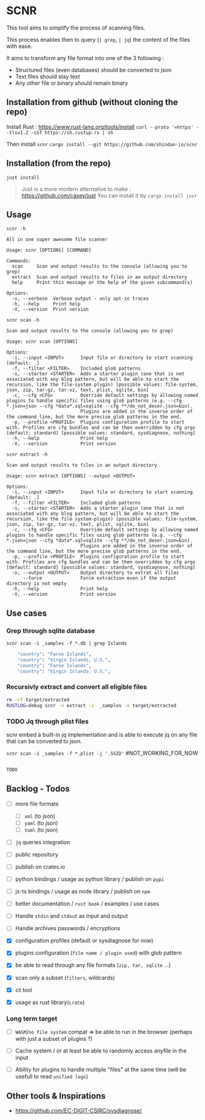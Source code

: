# SCNR

This tool aims to simplify the process of scanning files.

This process enables then to query (`| grep`, `| jq`) the content of the files with ease.

It aims to transform any file format into one of the 3 following :
- Structured files (even databases) should be converted to json
- Text files should stay text
- Any other file or binary should remain binary

## Installation from github (without cloning the repo)

Install Rust : https://www.rust-lang.org/tools/install
`curl --proto '=https' --tlsv1.2 -sSf https://sh.rustup.rs | sh`

Then install `scnr`
`cargo install --git https://github.com/shindan-io/scnr`


## Installation (from the repo)

`just install`

> Just is a more modern alternative to make : https://github.com/casey/just
> You can install it by `cargo install just`

## Usage

`scnr -h`

```
All in one super awesome file scanner

Usage: scnr [OPTIONS] [COMMAND]

Commands:
  scan     Scan and output results to the console (allowing you to grep)
  extract  Scan and output results to files in an output directory
  help     Print this message or the help of the given subcommand(s)

Options:
  -v, --verbose  Verbose output - only opt-in traces
  -h, --help     Print help
  -V, --version  Print version
```

`scnr scan -h`

```
Scan and output results to the console (allowing you to grep)

Usage: scnr scan [OPTIONS]

Options:
  -i, --input <INPUT>      Input file or directory to start scanning [default: .]
  -f, --filter <FILTER>    Included glob patterns
  -s, --starter <STARTER>  Adds a starter plugin (one that is not associated with any blog pattern, but will be able to start the recursion, like the file-system plugin) [possible values: file-system, json, zip, tar-gz, tar-xz, text, plist, sqlite, bin]
  -c, --cfg <CFG>          Override default settings by allowing named plugins to handle specific files using glob patterns (e.g. --cfg *.json=json --cfg *data*.sql=sqlite --cfg **/do_not_deser.json=bin).
                           Plugins are added in the inverse order of the command line, but the more precise glob patterns in the end.
  -p, --profile <PROFILE>  Plugins configuration profile to start with. Profiles are cfg bundles and can be then overridden by cfg args [default: standard] [possible values: standard, sysdiagnose, nothing]
  -h, --help               Print help
  -V, --version            Print version
```


`scnr extract -h`

```
Scan and output results to files in an output directory

Usage: scnr extract [OPTIONS] --output <OUTPUT>

Options:
  -i, --input <INPUT>      Input file or directory to start scanning [default: .]
  -f, --filter <FILTER>    Included glob patterns
  -s, --starter <STARTER>  Adds a starter plugin (one that is not associated with any blog pattern, but will be able to start the recursion, like the file system-plugin) [possible values: file-system, json, zip, tar-gz, tar-xz, text, plist, sqlite, bin]
  -c, --cfg <CFG>          Override default settings by allowing named plugins to handle specific files using glob patterns (e.g. --cfg *.json=json --cfg *data*.sql=sqlite --cfg **/do_not_deser.json=bin).
                           Plugins are added in the inverse order of the command line, but the more precise glob patterns in the end.
  -p, --profile <PROFILE>  Plugins configuration profile to start with. Profiles are cfg bundles and can be then overridden by cfg args [default: standard] [possible values: standard, sysdiagnose, nothing]
  -o, --output <OUTPUT>    Output directory to extrat all files
      --force              Force extraction even if the output directory is not empty
  -h, --help               Print help
  -V, --version            Print version
```


## Use cases

### Grep through sqlite database

`scnr scan -i _samples -f *.db | grep Islands`

```sh
    "country": "Faroe Islands",
    "country": "Virgin Islands, U.S.",
    "country": "Faroe Islands",
    "country": "Virgin Islands, U.S.",
```

### Recursivly extract and convert all eligible files

```sh
rm -rf target/extracted
RUSTLOG=debug scnr -v extract -i  _samples -o target/extracted
```

### TODO Jq through plist files

scnr embed a built-in jq implementation and is able to execute jq on any file that can be converted to json.

`scnr scan -i _samples -f *.plist -j '.SSID'` #NOT_WORKING_FOR_NOW

```sh

TODO

```


## Backlog - Todos

- [ ] more file formats
  - [ ] `xml` (to json)
  - [ ] `yaml` (to json) 
  - [ ] `toml` (to json)
- [ ] `jq` queries integration 
- [ ] public repository
- [ ] publish on crates.io
- [ ] python bindings / usage as python library / publish on `pypi`
- [ ] js-ts bindings / usage as node library / publish on `npm`
- [ ] better documentation / `rust book` / examples / use cases
- [ ] Handle `stdin` and `stdout` as input and output
- [ ] Handle archives passwords / encryptions

- [x] configuration profiles (default or sysdiagnose for now)
- [x] plugins configuration (`file name / plugin used`) with glob pattern
- [x] be able to read through any file formats (`zip, tar, sqlite` ...)
- [x] scan only a subset (`filters`, wildcards)
- [x] cli tool
- [x] usage as rust library(`crate`)

### Long term target
- [ ] `WASM`/`no file system` compat => be able to run in the browser (perhaps with just a subset of plugins ?)
- [ ] Cache system / or at least be able to randomly access anyfile in the input
- [ ] Ability for plugins to handle multiple "files" at the same time (will be usefull to read `unified logs`)


## Other tools & Inspirations

- https://github.com/EC-DIGIT-CSIRC/sysdiagnose/

